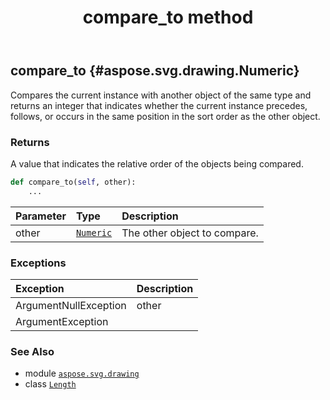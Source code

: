 ﻿---
title: compare_to method
second_title: Aspose.SVG for Python via .NET API References
description: 
type: docs
weight: 20
url: /python-net/aspose.svg.drawing/length/compare_to/
is_root: false
---

## compare_to {#aspose.svg.drawing.Numeric}

Compares the current instance with another object of the same type and returns an integer that indicates whether the current instance precedes, follows, or occurs in the same position in the sort order as the other object.


### Returns 


A value that indicates the relative order of the objects being compared.


```python
def compare_to(self, other):
    ...
```


| Parameter | Type | Description |
| :- | :- | :- |
| other | [`Numeric`](/svg/python-net/aspose.svg.drawing/numeric) | The other object to compare. |
### Exceptions
| Exception | Description |
| :- | :- |
| ArgumentNullException | other |
| ArgumentException |  |





### See Also
* module [`aspose.svg.drawing`](../../)
* class [`Length`](/svg/python-net/aspose.svg.drawing/length)
